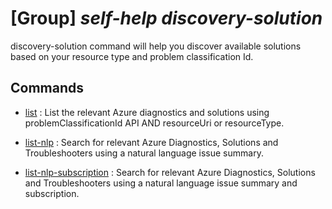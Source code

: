 # [Group] _self-help discovery-solution_

discovery-solution command will help you discover available solutions based on your resource type and problem classification Id.

## Commands

- [list](/Commands/self-help/discovery-solution/_list.md)
: List the relevant Azure diagnostics and solutions using problemClassificationId API AND resourceUri or resourceType.

- [list-nlp](/Commands/self-help/discovery-solution/_list-nlp.md)
: Search for relevant Azure Diagnostics, Solutions and Troubleshooters using a natural language issue summary.

- [list-nlp-subscription](/Commands/self-help/discovery-solution/_list-nlp-subscription.md)
: Search for relevant Azure Diagnostics, Solutions and Troubleshooters using a natural language issue summary and subscription.
